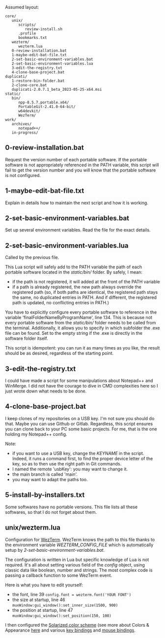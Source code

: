Assumed layout:

```
core/
   unix/
      scripts/
         review-install.sh
      .profile
      bookmarks.txt
   wezterm/
      wezterm.lua
   0-review-installation.bat
   1-maybe-edit-bat-file.txt
   2-set-basic-environment-variables.bat
   2-set-basic-environment-variables.lua
   3-edit-the-registry.txt
   4-clone-base-project.bat
duplicati/
   1-restore-bin-folder.bat
   2-clone-core.bat
   duplicati-2.0.7.1_beta_2023-05-25-x64.msi
static/
   bin/
      npp-8.5.7.portable.x64/
      PortableGit-2.41.0-64-bit/
      w64devkit/
      WezTerm/
work/
   archives/
      notepad++/
   in-progress/
```


0-review-installation.bat
-----------------------
Request the version number of each portable software. If the portable software is not appropriately referenced in the PATH variable, this script will fail to get the version number and you will know that the portable software is not configured.


1-maybe-edit-bat-file.txt
-----------------------
Explain in details how to maintain the next script and how it is working.


2-set-basic-environment-variables.bat
---------------------------------
Set up several environment variables. Read the file for the exact details.


2-set-basic-environment-variables.lua
---------------------------------
Called by the previous file.

This Lua script will safely add to the PATH variable the path of each portable software located in the *static/bin/* folder. By safely, I mean:
- if the path is not registered, it will added at the front of the PATH variable
- if a path is already registered, the new path always override the registered path (so, if both paths are identical, the registered path stays the same, no duplicated entries in PATH. And if different, the registered path is updated, no conflicting entries in PATH.)

You have to explicitly configure every portable software to reference in the variable 'finalFolderNameByProgramName', line 134. This is because not every portable software from the *static/bin/* folder needs to be called from the terminal. Additionally, it allows you to specify in which subfolder the .exe file can be found. Set to the empty string if the .exe is directly in the software folder itself.

This script is idempotent: you can run it as many times as you like, the result should be as desired, regardless of the starting point.


3-edit-the-registry.txt
---------------------
I could have made a script for some manipulations about Notepad++ and WinMerge.
I did not have the courage to dive in CMD complexities here so I just wrote down what needs to be done.


4-clone-base-project.bat
----------------------
I keep clones of my repositories on a USB key. I'm not sure you should do that. Maybe you can use Github or Gitlab. Regardless, this script ensures you can clone back to your PC some basic projects. For me, that is the one holding my Notepad++ config.

Note:
- if you want to use a USB key, change the *KEYNAME* in the script. Indeed, it runs a command first, to find the proper device letter of the key, so as to then use the right path in Git commands.
- I named the remote 'usbKey': you may want to change it.
- the main branch is called 'main'.
- you may want to adapt the paths too.


5-install-by-installers.txt
------------------------
Some softwares have no portable versions. This file lists all these softwares, so that I do not forget about them.


unix/wezterm.lua
--------------
Configuration for [WezTerm](https://wezfurlong.org/wezterm/index.html). WezTerm knows the path to this file thanks to the environment variable *WEZTERM_CONFIG_FILE* which is automatically setup by *2-set-basic-environment-variables.bat*.

The configuration is written in Lua but specific knowledge of Lua is not required. It's all about setting various field of the *config* object, using classic data like boolean, number and strings. The most complex code is passing a callback function to some WezTerm event. 

Here is what you have to edit yourself:
- the font, line 39
   `config.font = wezterm.font('YOUR FONT')`
- the size at startup, line 46
   `muxWindow:gui_window():set_inner_size(1500, 900)`
- the position at startup, line 47
   `muxWindow:gui_window():set_position(150, 100)`

I then configured the [Solarized color scheme](https://ethanschoonover.com/solarized/) (see more about Colors & Appearance [here](https://wezfurlong.org/wezterm/config/appearance.html) and various [key bindings](https://wezfurlong.org/wezterm/config/keys.html) and [mouse bindings](https://wezfurlong.org/wezterm/config/mouse.html).